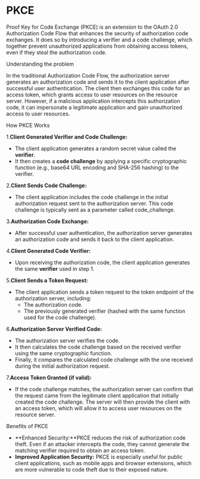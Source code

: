 # PKCE

Proof Key for Code Exchange (PKCE) is an extension to the OAuth 2.0 Authorization Code Flow that enhances the security of authorization code exchanges. It does so by introducing a verifier and a code challenge, which together prevent unauthorized applications from obtaining access tokens, even if they steal the authorization code.

Understanding the problem

In the traditional Authorization Code Flow, the authorization server generates an authorization code and sends it to the client application after successful user authentication. The client then exchanges this code for an access token, which grants access to user resources on the resource server. However, if a malicious application intercepts this authorization code, it can impersonate a legitimate application and gain unauthorized access to user resources.

How PKCE Works

1.**Client Generated Verifier and Code Challenge:**

* The client application generates a random secret value called the **verifier**.
* It then creates a **code challenge** by applying a specific cryptographic function (e.g., base64 URL encoding and SHA-256 hashing) to the verifier.

2.**Client Sends Code Challenge:**

* The client application includes the code challenge in the initial authorization request sent to the authorization server. This code challenge is typically sent as a parameter called code\_challenge.

3.**Authorization Code Exchange:**

* After successful user authentication, the authorization server generates an authorization code and sends it back to the client application.

4.**Client Generated Code Verifier:**

* Upon receiving the authorization code, the client application generates the same **verifier** used in step 1.

5.**Client Sends a Token Request:**

* The client application sends a token request to the token endpoint of the authorization server, including:
  * The authorization code.
  * The previously generated verifier (hashed with the same function used for the code challenge).

6.**Authorization Server Verified Code:**

* The authorization server verifies the code.
* It then calculates the code challenge based on the received verifier using the same cryptographic function.
* Finally, it compares the calculated code challenge with the one received during the initial authorization request.

7.**Access Token Granted (if valid):**

* If the code challenge matches, the authorization server can confirm that the request came from the legitimate client application that initially created the code challenge. The server will then provide the client with an access token, which will allow it to access user resources on the resource server.

Benefits of PKCE

* **Enhanced Security:**PKCE reduces the risk of authorization code theft. Even if an attacker intercepts the code, they cannot generate the matching verifier required to obtain an access token.
* **Improved Application Security:** PKCE is especially useful for public client applications, such as mobile apps and browser extensions, which are more vulnerable to code theft due to their exposed nature.
